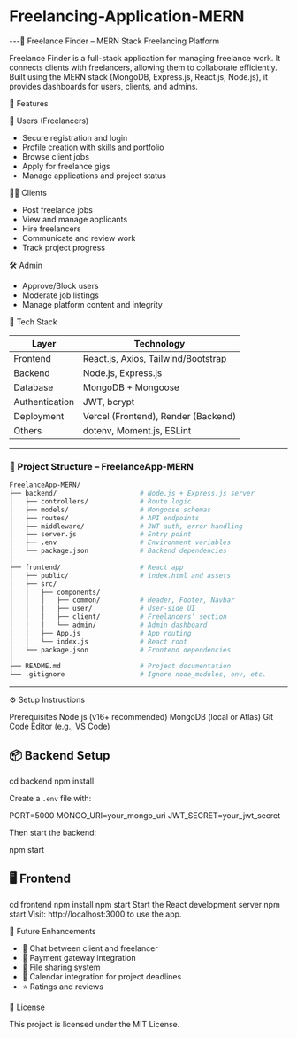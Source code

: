 # Freelancing-Application-MERN

---💼 Freelance Finder – MERN Stack Freelancing Platform

Freelance Finder is a full-stack application for managing freelance work. It connects clients with freelancers, allowing them to collaborate efficiently. Built using the MERN stack (MongoDB, Express.js, React.js, Node.js), it provides dashboards for users, clients, and admins.

🚀 Features

 👤 Users (Freelancers)
- Secure registration and login
- Profile creation with skills and portfolio
- Browse client jobs
- Apply for freelance gigs
- Manage applications and project status

🧑‍💼 Clients
- Post freelance jobs
- View and manage applicants
- Hire freelancers
- Communicate and review work
- Track project progress

🛠️ Admin
- Approve/Block users
- Moderate job listings
- Manage platform content and integrity

 🧱 Tech Stack

| Layer        | Technology                                 |
|-------------|---------------------------------------------|
| Frontend     | React.js, Axios, Tailwind/Bootstrap         |
| Backend      | Node.js, Express.js                         |
| Database     | MongoDB + Mongoose                          |
| Authentication | JWT, bcrypt                              |
| Deployment   | Vercel (Frontend), Render (Backend)         |
| Others       | dotenv, Moment.js, ESLint                   |

---

### 📂 Project Structure – FreelanceApp-MERN

```bash
FreelanceApp-MERN/
├── backend/                     # Node.js + Express.js server
│   ├── controllers/             # Route logic
│   ├── models/                  # Mongoose schemas
│   ├── routes/                  # API endpoints
│   ├── middleware/              # JWT auth, error handling
│   ├── server.js                # Entry point
│   ├── .env                     # Environment variables
│   └── package.json             # Backend dependencies
│
├── frontend/                    # React app
│   ├── public/                  # index.html and assets
│   ├── src/
│   │   ├── components/
│   │   │   ├── common/          # Header, Footer, Navbar
│   │   │   ├── user/            # User-side UI
│   │   │   ├── client/          # Freelancers’ section
│   │   │   └── admin/           # Admin dashboard
│   │   ├── App.js               # App routing
│   │   └── index.js             # React root
│   └── package.json             # Frontend dependencies
│
├── README.md                    # Project documentation
└── .gitignore                   # Ignore node_modules, env, etc.
```

---


⚙️ Setup Instructions

Prerequisites Node.js (v16+ recommended)
MongoDB (local or Atlas)
Git
Code Editor (e.g., VS Code)

📦 Backend Setup
-----
cd backend
npm install

Create a `.env` file with:

PORT=5000
MONGO_URI=your_mongo_uri
JWT_SECRET=your_jwt_secret

Then start the backend:

npm start

 🖥️ Frontend
 ----
cd frontend
npm install
npm start
Start the React development server
npm start Visit: http://localhost:3000 to use the app.

🔮 Future Enhancements

* 💬 Chat between client and freelancer
* 💸 Payment gateway integration
* 📎 File sharing system
* 📅 Calendar integration for project deadlines
* ⭐ Ratings and reviews

📜 License

This project is licensed under the MIT License.

